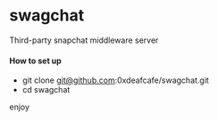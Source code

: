 swagchat
===
Third-party snapchat middleware server

#### How to set up
- git clone git@github.com:0xdeafcafe/swagchat.git
- cd swagchat

enjoy